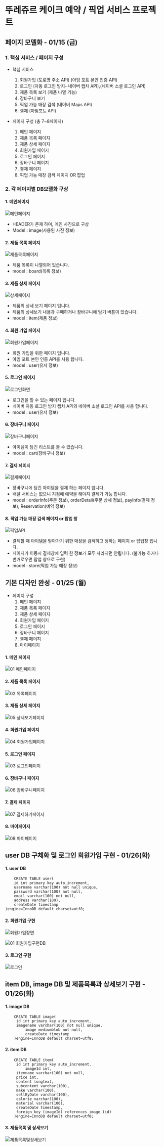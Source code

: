 # 뚜레쥬르 케이크 예약 / 픽업 서비스 프로젝트

## 페이지 모델화  - 01/15 (금)

### 1. 핵심 서비스 / 페이지 구성

  - 핵심 서비스
    1. 회원가입 (도로명 주소 API) (아임 포트 본인 인증 API)
    2. 로그인 (자동 로그인 방지- 네이버 캡차 API),(네이버 소셜 로그인 API)
    3. 제품 목록 보기 (제품 나열 기능)
    4. 장바구니 보기
    5. 픽업 가능 매장 검색 (네이버 Maps API)
    6. 결제 (아임포트 API)

  - 페이지 구성 (총 7~8페이지)
    1. 메인 페이지
    2. 제품 목록 페이지
    3. 제품 상세 페이지
    4. 회원가입 페이지
    5. 로그인 페이지
    6. 장바구니 페이지
    7. 결제 페이지
    8. 픽업 가능 매장 검색 페이지 OR 팝업 



### 2. 각 페이지별 DB모델화 구상

#### 1. 메인페이지
![메인페이지](https://user-images.githubusercontent.com/73862305/104624530-0a8e7e00-56d7-11eb-8028-37c13c2f70b7.png)
- HEADER가 존재 하며, 메인 사진으로 구상 
- Model : image(사용된 사진 정보)

#### 2. 제품 목록 페이지
![제품목록페이지](https://user-images.githubusercontent.com/73862305/104626079-d0be7700-56d8-11eb-8252-1c26bef0c70a.png)
- 제품 목록이 나열되어 있습니다.
- model : board(목록 정보) 

#### 3. 제품 상세 페이지
![상세페이지](https://user-images.githubusercontent.com/73862305/104626075-d025e080-56d8-11eb-9420-6fc2f3f8ae4e.png)
- 제품의 상세 보기 페이지 입니다.
- 제품의 상세보기 내용과 구매하거나 장바구니에 담기 버튼이 있습니다.
- model : item(제품 정보)

#### 4. 회원 가입 페이지
![회원가입페이지](https://user-images.githubusercontent.com/73862305/104629466-e635a000-56dc-11eb-805b-e8d2d2d1efd7.png)
- 회원 가입을 위한 페이지 입니다.
- 아임 포트 본인 인증 API를 사용 합니다.
- model : user(유저 정보)

#### 5. 로그인 페이지
![로그인화면](https://user-images.githubusercontent.com/73862305/104626069-cef4b380-56d8-11eb-84ca-ac3d5f3a6fc7.png)
- 로그인을 할 수 있는 페이지 입니다.
- 네이버 자동 로그인 방지 캡차 API와 네이버 소셜 로그인 API를 사용 합니다.
- model : user(유저 정보)

#### 6. 장바구니 페이지
![장바구니페이지](https://user-images.githubusercontent.com/73862305/104626076-d025e080-56d8-11eb-851b-2b50004d7839.png)
- 아이템이 담긴 리스트를 볼 수 있습니다.
- model : cart(장바구니 정보)

#### 7. 결제 페이지
![결제페이지](https://user-images.githubusercontent.com/73862305/104626065-ce5c1d00-56d8-11eb-9b62-4005dffeb06e.png)
- 장바구니에 담긴 아이템을 결제 하는 페이지 입니다.
- 배달 서비스는 없으니 지점에 예약을 해야지 결제가 가능 합니다.
- model : orderInfo(주문 정보), orderDetail(주문 상세 정보),  payInfo(결제 정보), Reservation(예약 정보)

#### 8. 픽업 가능 매장 검색 페이지 or 팝업 창
![픽업API](https://user-images.githubusercontent.com/73862305/104626082-d1570d80-56d8-11eb-8307-b57afa5c8dd6.png)
- 결제할 때 아이템을 받아가기 위한 매장을 검색하고 정하는 페이지 or 팝업창 입니다.
- 페이지가 이동시 결제창에 입력 한 정보가 모두 사라지면 안됩니다. (불가능 하거나 번거로우면 팝업 창으로 구현)
- model : store(픽업 가능 매장 정보)


## 기본 디자인 완성 - 01/25 (월)

  - 페이지 구성
	1. 메인 페이지
	2. 제품 목록 페이지
	3. 제품 상세 페이지
	4. 회원가입 페이지
	5. 로그인 페이지
	6. 장바구니 페이지
	7. 결제 페이지
	8. 마이페이지
	
#### 1. 메인 페이지
![01 메인페이지](https://user-images.githubusercontent.com/73862305/105737048-cfaf0480-5f78-11eb-8ec7-a0f40e8528bc.png)

#### 2. 제품 목록 페이지
![02 목록페이지](https://user-images.githubusercontent.com/73862305/105737024-cb82e700-5f78-11eb-97bf-4a15c7ece495.png)

#### 3. 제품 상세 페이지
![05 상세보기페이지](https://user-images.githubusercontent.com/73862305/105737036-cde54100-5f78-11eb-943f-65510f196825.png)

#### 4. 회원가입 페이지
![04 회원가입페이지](https://user-images.githubusercontent.com/73862305/105737033-cde54100-5f78-11eb-9927-f219a9f504c0.png)

#### 5. 로그인 페이지
![03 로그인페이지](https://user-images.githubusercontent.com/73862305/105737030-cd4caa80-5f78-11eb-87ef-4b3993d9a771.png)

#### 6. 장바구니 페이지
![06 장바구니페이지](https://user-images.githubusercontent.com/73862305/105737039-ce7dd780-5f78-11eb-8a09-e3b26a9066c0.png)

#### 7. 결제 페이지
![07 결제하기페이지](https://user-images.githubusercontent.com/73862305/105737044-ce7dd780-5f78-11eb-8bd1-a231b9f8fa4b.png)

#### 8. 마이페이지
![08 마이페이지](https://user-images.githubusercontent.com/73862305/105737046-cf166e00-5f78-11eb-8214-b7a3417366dc.png)

## user DB 구체화 및 로그인 회원가입 구현 - 01/26(화)

#### 1. user DB
```mysql
	CREATE TABLE user(
	id int primary key auto_increment,
    username varchar(100) not null unique,
    password varchar(100) not null,
    email varchar(100) not null,
    address varchar(100),
    createDate timestamp
)engine=InnoDB default charset=utf8;
```

#### 2. 회원가입 구현
![회원가입장면](https://user-images.githubusercontent.com/73862305/105882404-f63c7080-6048-11eb-99ad-b3bef3ebea43.gif)

![01  회원가입구현DB](https://user-images.githubusercontent.com/73862305/105882600-300d7700-6049-11eb-8c06-0f55738713f8.png)


#### 3. 로그인 구현 
![로그인](https://user-images.githubusercontent.com/73862305/105755567-cfb9ff00-5f8e-11eb-9c02-6b9894506a03.gif)

## item DB, image DB 및 제품목록과 상세보기 구현 - 01/26(화)

#### 1. image DB
```mysql
	CREATE TABLE image(
	 id int primary key auto_increment,
   	 imagename varchar(100) not null unique,
    	 image mediumblob not null,
    	 createDate timestamp
	)engine=InnoDB default charset=utf8;
```

#### 2. item DB
```mysql
	CREATE TABLE item(
	 id int primary key auto_increment,
    	 imageId int,
   	 itemname varchar(100) not null,
   	 price int,
   	 content longtext,
   	 subcontent varchar(100),
   	 make varchar(100),
  	 sellByDate varchar(100),
   	 calorie varchar(100),
   	 material varchar(100),
  	 createDate timestamp,
   	 foreign key (imageId) references image (id)
	)engine=InnoDB default charset=utf8;
```

#### 3. 제품목록 및 상세보기
![제품목록및상세보기](https://user-images.githubusercontent.com/73862305/105888017-c2b11480-604f-11eb-932a-6d485b879a27.gif)
	
